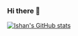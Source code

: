 ### Hi there 👋
[![Ishan's GitHub stats](https://github-readme-stats.vercel.app/api?username=theishanbh&count_private=true)](https://github.com/theishanbh/github-readme-stats)
